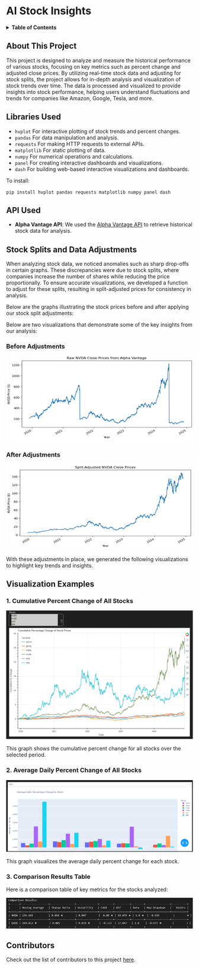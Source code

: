 # AI Stock Insights

<details>
  <summary><strong>Table of Contents</strong></summary>
  
  - [About This Project](#about-this-project)
  - [Libraries Used](#libraries-used)
  - [API Used](#api-used)
  - [Stock Splits and Data Adjustments](#stock-splits-and-data-adjustments)
  - [Visualization Examples](#visualization-examples)
  - [Contributors](#contributors)

</details>


## About This Project

This project is designed to analyze and measure the historical performance of various stocks, focusing on key metrics such as percent change and adjusted close prices. By utilizing real-time stock data and adjusting for stock splits, the project allows for in-depth analysis and visualization of stock trends over time. The data is processed and visualized to provide insights into stock performance, helping users understand fluctuations and trends for companies like Amazon, Google, Tesla, and more.

## Libraries Used

- `hvplot` For interactive plotting of stock trends and percent changes.
- `pandas` For data manipulation and analysis.
- `requests` For making HTTP requests to external APIs.
- `matplotlib` For static plotting of data.
- `numpy` For numerical operations and calculations.
- `panel` For creating interactive dashboards and visualizations.
- `dash` For building web-based interactive visualizations and dashboards.


To install:

```
pip install hvplot pandas requests matplotlib numpy panel dash
```

## API Used

- **Alpha Vantage API**: We used the [Alpha Vantage API](https://www.alphavantage.co/documentation/) to retrieve historical stock data for analysis.

## Stock Splits and Data Adjustments

When analyzing stock data, we noticed anomalies such as sharp drop-offs in certain graphs. These discrepancies were due to stock splits, where companies increase the number of shares while reducing the price proportionally. To ensure accurate visualizations, we developed a function to adjust for these splits, resulting in split-adjusted prices for consistency in analysis.

Below are the graphs illustrating the stock prices before and after applying our stock split adjustments:


Below are two visualizations that demonstrate some of the key insights from our analysis:

### Before Adjustments

![Before Adjustments](assets/before.png)

### After Adjustments

![After Adjustments](assets/after.png)

With these adjustments in place, we generated the following visualizations to highlight key trends and insights.

## Visualization Examples

### 1. Cumulative Percent Change of All Stocks

![Cumulative Percent Change](assets/cumulative.png)

This graph shows the cumulative percent change for all stocks over the selected period.

### 2. Average Daily Percent Change of All Stocks

![Average Daily Percent Change](assets/daily.png)

This graph visualizes the average daily percent change for each stock.

### 3. Comparison Results Table

Here is a comparison table of key metrics for the stocks analyzed:

![Comparison Results Table](assets/compare.png)

## Contributors

Check out the list of contributors to this project [here](https://github.com/srourdanny/stock_analysis/graphs/contributors).

